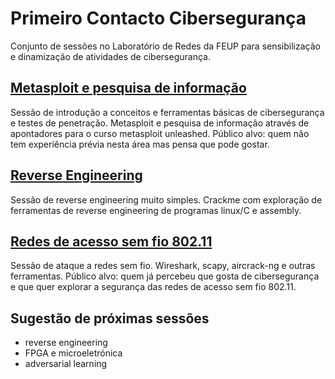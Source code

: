 # Primeiro Contacto Cibersegurança

Conjunto de sessões no Laboratório de Redes da FEUP para sensibilização e dinamização de atividades de cibersegurança.

## [Metasploit e pesquisa de informação](metasploit.md)
Sessão de introdução a conceitos e ferramentas básicas de cibersegurança e testes de penetração. Metasploit e pesquisa de informação através de apontadores para o curso metasploit unleashed. Público alvo: quem não tem experiência prévia nesta área mas pensa que pode gostar. 

## [Reverse Engineering](reverse.md)
Sessão de reverse engineering muito simples. Crackme com exploração de ferramentas de reverse engineering de programas linux/C e assembly. 

##  [Redes de acesso sem fio 802.11](wireless.md)
Sessão de ataque a redes sem fio. Wireshark, scapy, aircrack-ng e outras ferramentas. Público alvo: quem já percebeu que gosta de cibersegurança e que quer explorar a segurança das redes de acesso sem fio 802.11.


## Sugestão de próximas sessões

- reverse engineering
- FPGA e microeletrónica
- adversarial learning

